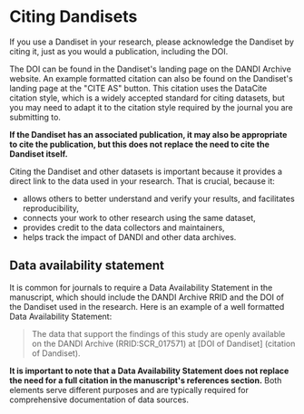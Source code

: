 # Citing Dandisets

If you use a Dandiset in your research, please acknowledge the Dandiset by citing it, just as you would a publication,
including the DOI.

The DOI can be found in the Dandiset's landing page on the DANDI Archive website.
An example formatted citation can also be found on the Dandiset's landing page at the "CITE AS" button. This citation
uses the DataCite citation style, which is a widely accepted standard for citing datasets, but you may need to adapt it
to the citation style required by the journal you are submitting to.

**If the Dandiset has an associated publication, it may also be appropriate to cite the publication, but this does not
replace the need to cite the Dandiset itself.**

Citing the Dandiset and other datasets is important because it provides a direct link to the data used in your research. That is crucial, because it:

- allows others to better understand and verify your results, and facilitates reproducibility, 
- connects your work to other research using the same dataset,
- provides credit to the data collectors and maintainers, 
- helps track the impact of DANDI and other data archives.

## Data availability statement

It is common for journals to require a Data Availability Statement in the manuscript, which should include the
DANDI Archive RRID and the DOI of the Dandiset used in the research.
Here is an example of a well formatted Data Availability Statement:

> The data that support the findings of this study are openly available on the DANDI Archive (RRID:SCR_017571) at [DOI of Dandiset] (citation of Dandiset).

**It is important to note that a Data Availability Statement does not replace the need for a full citation in the
manuscript's references section.**
Both elements serve different purposes and are typically required for comprehensive documentation of data sources.
